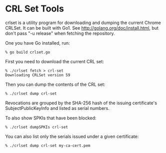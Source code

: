 CRL Set Tools
============

crlset is a utility program for downloading and dumping the current Chrome CRLSet. It can be built with Go1. See http://golang.org/doc/install.html, but don't pass "-u release" when fetching the repository.

One you have Go installed, run:

    % go build crlset.go

First you need to download the current CRL set:

    % ./crlset fetch > crl-set
    Downloading CRLSet version 59

Then you can dump the contents of the CRL set:

    % ./crlset dump crl-set

Revocations are grouped by the SHA-256 hash of the issuing certificate's SubjectPublicKeyInfo and listed as serial numbers.

To also show SPKIs that have been blocked:

    % ./crlset dumpSPKIs crl-set

You can also list only the serials issued under a given certificate:

    % ./crlset dump crl-set my-ca-cert.pem
